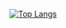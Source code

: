 [![Top Langs](https://github-readme-stats.vercel.app/api/top-langs/?username=hsoomin)](https://github.com/anuraghazra/github-readme-stats)
